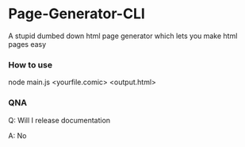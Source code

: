 # Page-Generator-CLI
A stupid dumbed down html page generator which lets you make html pages easy

### How to use
node main.js <yourfile.comic> <output.html> <htmltitle>
  
### QNA
Q: Will I release documentation
  
 A: No
